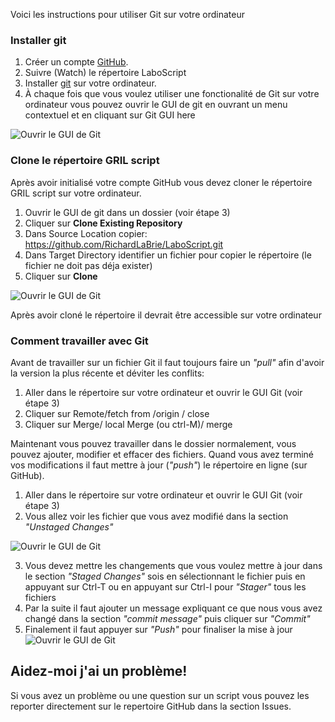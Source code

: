 Voici les instructions pour utiliser Git sur votre ordinateur

### Installer git

1. Créer un compte [GitHub](www.github.com). 
2. Suivre (Watch) le répertoire LaboScript
2. Installer [git](https://git-scm.com/) sur votre ordinateur.
3. À chaque fois que vous voulez utiliser une fonctionalité de Git sur votre ordinateur vous pouvez ouvrir le GUI de git en ouvrant un menu contextuel et en cliquant sur Git GUI here

![Ouvrir le GUI de Git](https://github.com/RichardLaBrie/LaboScript/blob/master/Images/Inst1.png)

### Clone le répertoire GRIL script 
Après avoir initialisé votre compte GitHub vous devez cloner le répertoire GRIL script sur votre ordinateur. 

1. Ouvrir le GUI de git dans un dossier (voir étape 3) 
2. Cliquer sur **Clone Existing Repository** 
3. Dans Source Location copier: https://github.com/RichardLaBrie/LaboScript.git
4. Dans Target Directory identifier un fichier pour copier le répertoire (le fichier ne doit pas déja exister)
5. Cliquer sur **Clone**

![Ouvrir le GUI de Git](https://github.com/RichardLaBrie/LaboScript/blob/master/Images/Inst2.png)


Après avoir cloné le répertoire il devrait être accessible sur votre ordinateur

### Comment travailler avec Git

Avant de travailler sur un fichier Git il faut toujours faire un *"pull"* afin d'avoir la version la plus récente et déviter les conflits:

1. Aller dans le répertoire sur votre ordinateur et ouvrir le GUI Git (voir étape 3)
2. Cliquer sur Remote/fetch from /origin / close
2. Cliquer sur Merge/ local Merge (ou ctrl-M)/ merge

Maintenant vous pouvez travailler dans le dossier normalement, vous pouvez ajouter, modifier et effacer des fichiers. Quand vous avez terminé vos modifications il faut mettre à jour (*"push"*) le répertoire en ligne (sur GitHub). 

1. Aller dans le répertoire sur votre ordinateur et ouvrir le GUI Git (voir étape 3)
2. Vous allez voir les fichier que vous avez modifié dans la section *"Unstaged Changes"*

![Ouvrir le GUI de Git](https://github.com/RichardLaBrie/LaboScript/blob/master/Images/Inst3.1.png)


3. Vous devez mettre les changements que vous voulez mettre à jour dans le section *"Staged Changes"* sois en sélectionnant le fichier puis en appuyant sur Ctrl-T ou en appuyant sur Ctrl-I pour *"Stager"* tous les fichiers
4. Par la suite il faut ajouter un message expliquant ce que nous vous avez changé dans la section *"commit message"* puis cliquer sur *"Commit"* 
5. Finalement il faut appuyer sur *"Push"* pour finaliser la mise à jour
![Ouvrir le GUI de Git](https://github.com/RichardLaBrie/LaboScript/blob/master/Images/Inst3.png)

## Aidez-moi j'ai un problème!

Si vous avez un problème ou une question sur un script vous pouvez les reporter directement sur le repertoire GitHub dans la section Issues.


